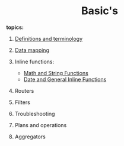 <div align="center">

# Basic's
</div>


__topics:__

  1. [Definitions and terminology](definitions_and_terminology.md)
  2. [Data mapping](data_mapping.md)
  3. Inline functions:
     * [Math and String Functions](math_and_string_functions.md)
     * [Date and General Inline Functions](date_and_general_inline_functions.md)
     
  5. Routers
  6. Filters
  7. Troubleshooting
  8. Plans and operations
  9. Aggregators


